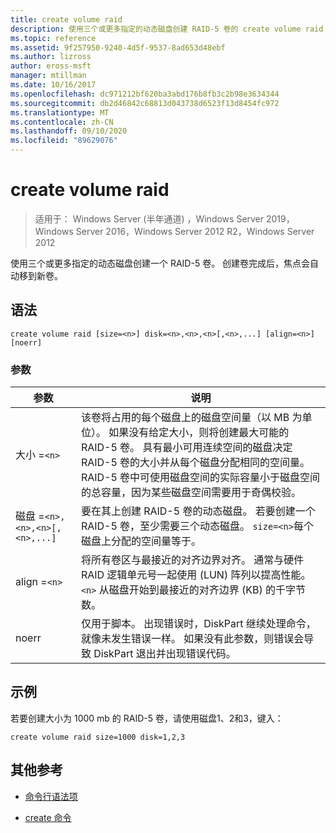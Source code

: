 ```yaml
---
title: create volume raid
description: 使用三个或更多指定的动态磁盘创建 RAID-5 卷的 create volume raid 命令的参考文章。
ms.topic: reference
ms.assetid: 9f257950-9240-4d5f-9537-8ad653d48ebf
ms.author: lizross
author: eross-msft
manager: mtillman
ms.date: 10/16/2017
ms.openlocfilehash: dc971212bf620ba3abd176b8fb3c2b98e3634344
ms.sourcegitcommit: db2d46842c68813d043738d6523f13d8454fc972
ms.translationtype: MT
ms.contentlocale: zh-CN
ms.lasthandoff: 09/10/2020
ms.locfileid: "89629076"
---
```

# <a name="create-volume-raid"></a>create volume raid

> 适用于： Windows Server (半年通道) ，Windows Server 2019，Windows Server 2016，Windows Server 2012 R2，Windows Server 2012

使用三个或更多指定的动态磁盘创建一个 RAID-5 卷。 创建卷完成后，焦点会自动移到新卷。

## <a name="syntax"></a>语法

```
create volume raid [size=<n>] disk=<n>,<n>,<n>[,<n>,...] [align=<n>] [noerr]
```

### <a name="parameters"></a>参数

| 参数 | 说明 |
| --------- | ----------- |
| 大小 =`<n>` | 该卷将占用的每个磁盘上的磁盘空间量（以 MB 为单位）。 如果没有给定大小，则将创建最大可能的 RAID-5 卷。 具有最小可用连续空间的磁盘决定 RAID-5 卷的大小并从每个磁盘分配相同的空间量。 RAID-5 卷中可使用磁盘空间的实际容量小于磁盘空间的总容量，因为某些磁盘空间需要用于奇偶校验。 |
| 磁盘 =`<n>,<n>,<n>[,<n>,...]` | 要在其上创建 RAID-5 卷的动态磁盘。 若要创建一个 RAID-5 卷，至少需要三个动态磁盘。 `size=<n>`每个磁盘上分配的空间量等于。 |
| align =`<n>` | 将所有卷区与最接近的对齐边界对齐。 通常与硬件 RAID 逻辑单元号一起使用 (LUN) 阵列以提高性能。 `<n>` 从磁盘开始到最接近的对齐边界 (KB) 的千字节数。 |
| noerr | 仅用于脚本。 出现错误时，DiskPart 继续处理命令，就像未发生错误一样。 如果没有此参数，则错误会导致 DiskPart 退出并出现错误代码。 |

## <a name="examples"></a>示例

若要创建大小为 1000 mb 的 RAID-5 卷，请使用磁盘1、2和3，键入：

```
create volume raid size=1000 disk=1,2,3
```

## <a name="additional-references"></a>其他参考

- [命令行语法项](command-line-syntax-key.md)

- [create 命令](create.md)
